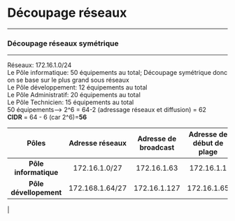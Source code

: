 # Découpage réseaux
_______
### Découpage réseaux symétrique
_______
Réseaux: 172.16.1.0/24    
Le Pôle informatique: 50 équipements au total; Découpage symétrique donc on se base sur le plus grand sous réseaux    
Le Pôle développement: 12 équipements au total  
Le Pôle Administratif: 20 équipements au total  
Le Pôle Technicien: 15 équipements au total  
50 équipements--> 2^6 = 64-2 (adressage réseaux et diffusion) = 62  
**CIDR** = 64 - 6 (car 2^6)=**56**

|  Pôles | Adresse réseaux | Adresse de broadcast | Adresse de début de plage | Adresse de fin de plage|
|:-------------:|:---------------:|:--------------------:|:-------------------------:|:----------------------:|
|**Pôle informatique**| 172.16.1.0/27   | 172.16.1.63    |       172.16.1.1        |            172.16.1.62|
|**Pôle dévellopement**| 172.168.1.64/27| 172.16.1.127   |       172.16.1.65     |      172.16.1.126|
|
